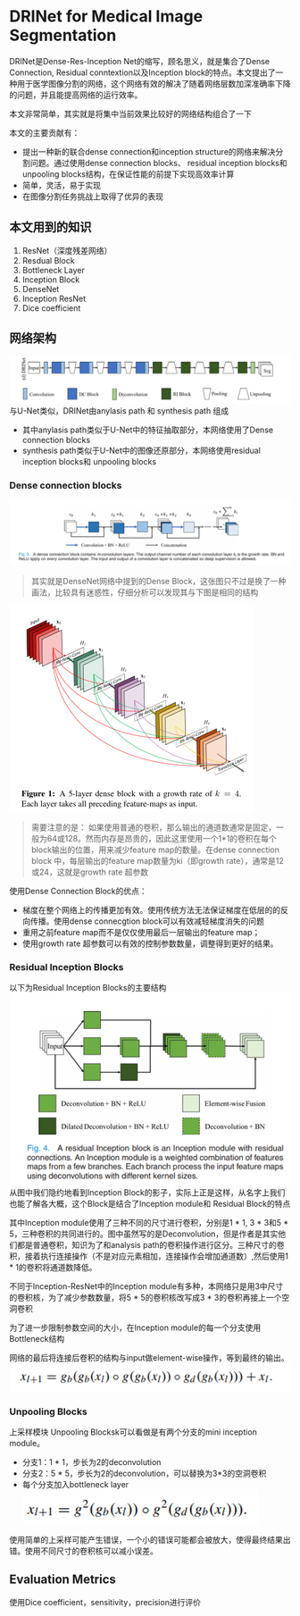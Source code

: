 # DRINet for Medical Image Segmentation
DRINet是Dense-Res-Inception Net的缩写，顾名思义，就是集合了Dense Connection, Residual conntextion以及Inception block的特点。本文提出了一种用于医学图像分割的网络，这个网络有效的解决了随着网络层数加深准确率下降的问题，并且能提高网络的运行效率。

本文非常简单，其实就是将集中当前效果比较好的网络结构组合了一下

本文的主要贡献有：
+ 提出一种新的联合dense connection和inception structure的网络来解决分割问题。通过使用dense connection blocks、 residual inception blocks和unpooling blocks结构，在保证性能的前提下实现高效率计算
+ 简单，灵活，易于实现
+ 在图像分割任务挑战上取得了优异的表现

## 本文用到的知识

1. ResNet（深度残差网络）
2. Resdual Block
3. Bottleneck Layer
4. Inception Block
5. DenseNet
6. Inception ResNet
7. Dice coefficient

## 网络架构
![avatar](./DRINet(1).png)
与U-Net类似，DRINet由anylasis path 和 synthesis path 组成

+ 其中anylasis path类似于U-Net中的特征抽取部分，本网络使用了Dense connection blocks
+ synthesis path类似于U-Net中的图像还原部分，本网络使用residual inception blocks和 unpooling blocks

### Dense connection blocks
![avatar](./DRINet(2).png)
> 其实就是DenseNet网络中提到的Dense Block，这张图只不过是换了一种画法，比较具有迷惑性，仔细分析可以发现其与下图是相同的结构
> 
![avatar](./densenet.jpg)

> 需要注意的是：
> 如果使用普通的卷积，那么输出的通道数通常是固定，一般为64或128。然而内存是昂贵的，因此这里使用一个1*1的卷积在每个block输出的位置，用来减少feature map的数量。在dense connection block 中，每层输出的feature map数量为ki（即growth rate），通常是12或24，这就是growth rate 超参数

使用Dense Connection Block的优点：
+ 梯度在整个网络上的传播更加有效。使用传统方法无法保证梯度在低层的的反向传播。使用dense connecgtion block可以有效减轻梯度消失的问题
+ 重用之前feature map而不是仅仅使用最后一层输出的feature map；
+ 使用growth rate 超参数可以有效的控制参数数量，调整得到更好的结果。

### Residual Inception Blocks
以下为Residual Inception Blocks的主要结构
![avatar](./DRINet(3).png)
从图中我们隐约地看到Inception Block的影子，实际上正是这样，从名字上我们也能了解各大概，这个Block是结合了Inception module和 Residual Block的特点

其中Inception module使用了三种不同的尺寸进行卷积，分别是1 * 1, 3 * 3和5 * 5，三种卷积的共同进行的。图中虽然写的是Deconvolution，但是作者是其实他们都是普通卷积，知识为了和analysis path的卷积操作进行区分。三种尺寸的卷积，接着执行连接操作（不是对应元素相加，连接操作会增加通道数）,然后使用1 * 1的卷积将通道数降低。

不同于Inception-ResNet中的Inception module有多种，本网络只是用3中尺寸的卷积核，为了减少参数数量，将5 * 5的卷积核改写成3 * 3的卷积再接上一个空洞卷积

为了进一步限制参数空间的大小，在Inception module的每一个分支使用Bottleneck结构

网络的最后将连接后卷积的结构与input做element-wise操作，等到最终的输出。
![avatar](./DRINet(4).png)

### Unpooling Blocks
上采样模块
Unpooling Blocksk可以看做是有两个分支的mini inception module。
+ 分支1：1 * 1，步长为2的deconvolution
+ 分支2：5 * 5，步长为2的deconvolution，可以替换为3*3的空洞卷积
+ 每个分支加入bottleneck layer
![avatar](./DRINet(5).png)

使用简单的上采样可能产生错误，一个小的错误可能都会被放大，使得最终结果出错。使用不同尺寸的卷积核可以减小误差。

## Evaluation Metrics
使用Dice coefficient，sensitivity，precision进行评价




